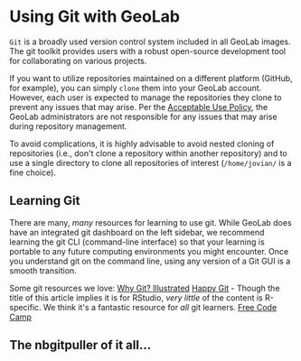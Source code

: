 # Using Git with GeoLab

 `Git` is a broadly used version control system included in all GeoLab images. The git toolkit provides users with a robust open-source development tool for collaborating on various projects.

If you want to utilize repositories maintained on a different platform (GitHub, for example), you can simply `clone` them into your GeoLab account. However, each user is expected to manage the repositories they clone to prevent any issues that may arise. Per the [Acceptable Use Policy](../welcome/geolab_AUP.md), the GeoLab administrators are not responsible for any issues that may arise during repository management.

To avoid complications, it is highly advisable to avoid nested cloning of repositories (i.e., don't clone a repository within another repository) and to use a single directory to clone all repositories of interest (`/home/jovian/` is a fine choice).

## Learning Git
There are many, _many_ resources for learning to use git. While GeoLab does have an integrated git dashboard on the left sidebar, we recommend learning the git CLI (command-line interface) so that your learning is portable to any future computing environments you might encounter. Once you understand git on the command line, using any version of a Git GUI is a smooth transition. 

Some git resources we love:
[Why Git? Illustrated](https://openscapes.org/blog/2022-05-27-github-illustrated-series/)
[Happy Git](https://happygitwithr.com/) - Though the title of this article implies it is for RStudio, _very little_ of the content is R-specific. We think it's a fantastic resource for _all_ git learners.
[Free Code Camp](https://www.freecodecamp.org/news/learn-the-basics-of-git-in-under-10-minutes-da548267cc91/)


## The nbgitpuller of it all...